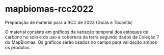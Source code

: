 # mapbiomas-rcc2022

Preparação de material para a RCC de 2023 (Goiás e Tocantis)

O material consiste em gráficos da variação temporal dos estoques de carbono no solo e do uso e
cobertura da terra segundo dados da Coleção 7 do MapBiomas. Os gráficos serão usados no campo
para validação ambos os produtos.
